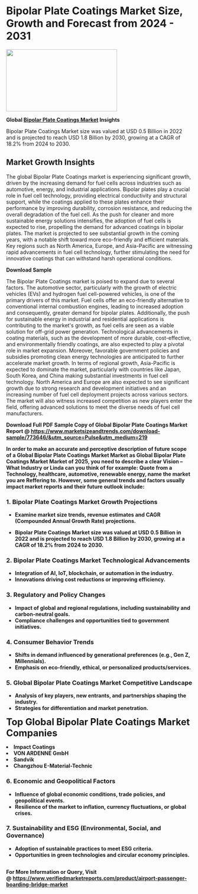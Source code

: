 <H1>Bipolar Plate Coatings Market Size, Growth and Forecast from 2024 - 2031</H1><img class="aligncenter size-medium wp-image-584254" src="https://thirdeyenews.in/wp-content/uploads/2024/09/Global-Market-Research-300x168.jpeg" alt="" width="300" height="168" /><p><strong>Global&nbsp;<a href="https://www.marketsizeandtrends.com/download-sample/773646/&amp;utm_source=Pulse&amp;utm_medium=219">Bipolar Plate Coatings Market</a> Insights</strong></p><p>Bipolar Plate Coatings Market size was valued at USD 0.5 Billion in 2022 and is projected to reach USD 1.8 Billion by 2030, growing at a CAGR of 18.2% from 2024 to 2030.</p><p><h2>Market Growth Insights</h2> <p>The global Bipolar Plate Coatings market is experiencing significant growth, driven by the increasing demand for fuel cells across industries such as automotive, energy, and industrial applications. Bipolar plates play a crucial role in fuel cell technology, providing electrical conductivity and structural support, while the coatings applied to these plates enhance their performance by improving durability, corrosion resistance, and reducing the overall degradation of the fuel cell. As the push for cleaner and more sustainable energy solutions intensifies, the adoption of fuel cells is expected to rise, propelling the demand for advanced coatings in bipolar plates. The market is projected to see substantial growth in the coming years, with a notable shift toward more eco-friendly and efficient materials. Key regions such as North America, Europe, and Asia-Pacific are witnessing rapid advancements in fuel cell technology, further stimulating the need for innovative coatings that can withstand harsh operational conditions.</p> <p><strong>Download Sample</strong></p> <p>The Bipolar Plate Coatings market is poised to expand due to several factors. The automotive sector, particularly with the growth of electric vehicles (EVs) and hydrogen fuel cell-powered vehicles, is one of the primary drivers of this market. Fuel cells offer an eco-friendly alternative to conventional internal combustion engines, leading to increased adoption and consequently, greater demand for bipolar plates. Additionally, the push for sustainable energy in industrial and residential applications is contributing to the market's growth, as fuel cells are seen as a viable solution for off-grid power generation. Technological advancements in coating materials, such as the development of more durable, cost-effective, and environmentally friendly coatings, are also expected to play a pivotal role in market expansion. Moreover, favorable government policies and subsidies promoting clean energy technologies are anticipated to further accelerate market growth. In terms of regional growth, Asia-Pacific is expected to dominate the market, particularly with countries like Japan, South Korea, and China making substantial investments in fuel cell technology. North America and Europe are also expected to see significant growth due to strong research and development initiatives and an increasing number of fuel cell deployment projects across various sectors. The market will also witness increased competition as new players enter the field, offering advanced solutions to meet the diverse needs of fuel cell manufacturers. <p><strong></p><p><span class=""><strong>Download Full PDF Sample Copy of Global Bipolar Plate Coatings Market Report</strong> @ <a href="https://www.marketsizeandtrends.com/download-sample/773646/&amp;utm_source=Pulse&amp;utm_medium=219" target="_blank">https://www.marketsizeandtrends.com/download-sample/773646/&amp;utm_source=Pulse&amp;utm_medium=219</a></span></p><p>In order to make an accurate and perceptive description of future scope of a Global&nbsp;Bipolar Plate Coatings Market Market as Global&nbsp;Bipolar Plate Coatings Market Market of 2025, you need to describe a clear Vision &ndash; What Industry or Linda can you think of for example: Quote from a Technology, healthcare, automotive, renewable energy, name the market you are Reffering to. However, some general trends and factors usually impact market reports and their future outlook include:</p><h3>1.&nbsp;<strong>Bipolar Plate Coatings Market Growth Projections</strong></h3><ul><li>Examine market size trends, revenue estimates and CAGR (Compounded Annual Growth Rate) projections.</li><li><p>Bipolar Plate Coatings Market size was valued at USD 0.5 Billion in 2022 and is projected to reach USD 1.8 Billion by 2030, growing at a CAGR of 18.2% from 2024 to 2030.</p></li></ul><h3>2.&nbsp;<strong>Bipolar Plate Coatings Market Technological Advancements</strong></h3><ul><li>Integration of AI, IoT, blockchain, or automation in the industry.</li><li>Innovations driving cost reductions or improving efficiency.</li></ul><h3>3.&nbsp;<strong>Regulatory and Policy Changes</strong></h3><ul><li>Impact of global and regional regulations, including sustainability and carbon-neutral goals.</li><li>Compliance challenges and opportunities tied to government initiatives.</li></ul><h3>4.&nbsp;<strong>Consumer Behavior Trends</strong></h3><ul><li>Shifts in demand influenced by generational preferences (e.g., Gen Z, Millennials).</li><li>Emphasis on eco-friendly, ethical, or personalized products/services.</li></ul><h3>5.&nbsp;<strong>Global Bipolar Plate Coatings Market Competitive Landscape</strong></h3><ul><li>Analysis of key players, new entrants, and partnerships shaping the industry.</li><li>Strategies for differentiation and market penetration.</li></ul><p data-pm-slice="1 1 []"><span style="color: inherit; font-family: inherit; font-size: 25px;">Top Global Bipolar Plate Coatings Market Companies</span></p><div class="" data-test-id=""><p><li>Impact Coatings</li><li> VON ARDENNE GmbH</li><li> Sandvik</li><li> Changzhou E-Material-Technic</li></p></div><h3>6.&nbsp;<strong>Economic and Geopolitical Factors</strong></h3><ul><li>Influence of global economic conditions, trade policies, and geopolitical events.</li><li>Resilience of the market to inflation, currency fluctuations, or global crises.</li></ul><h3>7.&nbsp;<strong>Sustainability and ESG (Environmental, Social, and Governance)</strong></h3><ul><li>Adoption of sustainable practices to meet ESG criteria.</li><li>Opportunities in green technologies and circular economy principles.</li></ul><h2><strong style="font-size: 14px;">For More Information or Query, Visit @&nbsp;</strong><a style="background-color: #ffffff; font-size: 14px;" href="https://www.marketsizeandtrends.com/report/bipolar-plate-coatings-market/" target="_blank">https://www.verifiedmarketreports.com/product/airport-passenger-boarding-bridge-market</a></h2>

